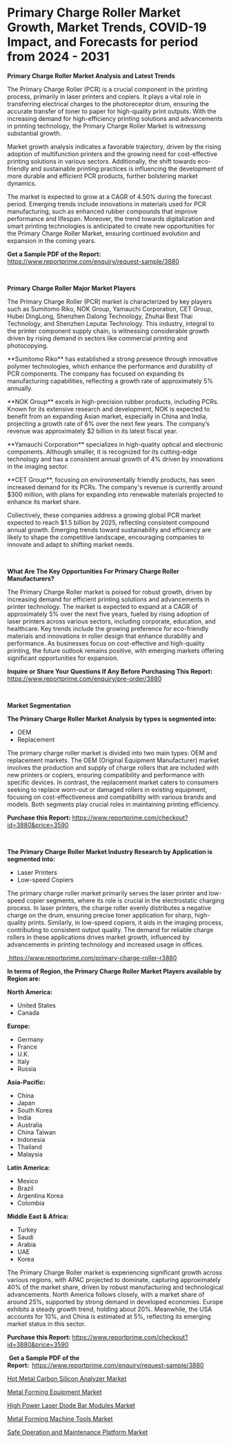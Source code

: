 <p><h1>Primary Charge Roller Market Growth, Market Trends, COVID-19 Impact, and Forecasts for period from 2024 - 2031</h1></p><p><strong>Primary Charge Roller Market Analysis and Latest Trends</strong></p>
<p><p>The Primary Charge Roller (PCR) is a crucial component in the printing process, primarily in laser printers and copiers. It plays a vital role in transferring electrical charges to the photoreceptor drum, ensuring the accurate transfer of toner to paper for high-quality print outputs. With the increasing demand for high-efficiency printing solutions and advancements in printing technology, the Primary Charge Roller Market is witnessing substantial growth.</p><p>Market growth analysis indicates a favorable trajectory, driven by the rising adoption of multifunction printers and the growing need for cost-effective printing solutions in various sectors. Additionally, the shift towards eco-friendly and sustainable printing practices is influencing the development of more durable and efficient PCR products, further bolstering market dynamics. </p><p>The market is expected to grow at a CAGR of 4.50% during the forecast period. Emerging trends include innovations in materials used for PCR manufacturing, such as enhanced rubber compounds that improve performance and lifespan. Moreover, the trend towards digitalization and smart printing technologies is anticipated to create new opportunities for the Primary Charge Roller Market, ensuring continued evolution and expansion in the coming years.</p></p>
<p><strong>Get a Sample PDF of the Report:&nbsp;</strong> <a href="https://www.reportprime.com/enquiry/request-sample/3880">https://www.reportprime.com/enquiry/request-sample/3880</a></p>
<p>&nbsp;</p>
<p><strong>Primary Charge Roller Major Market Players</strong></p>
<p><p>The Primary Charge Roller (PCR) market is characterized by key players such as Sumitomo Riko, NOK Group, Yamauchi Corporation, CET Group, Hubei DingLong, Shenzhen Dalong Technology, Zhuhai Best Thai Technology, and Shenzhen Leputai Technology. This industry, integral to the printer component supply chain, is witnessing considerable growth driven by rising demand in sectors like commercial printing and photocopying.</p><p>**Sumitomo Riko** has established a strong presence through innovative polymer technologies, which enhance the performance and durability of PCR components. The company has focused on expanding its manufacturing capabilities, reflecting a growth rate of approximately 5% annually.</p><p>**NOK Group** excels in high-precision rubber products, including PCRs. Known for its extensive research and development, NOK is expected to benefit from an expanding Asian market, especially in China and India, projecting a growth rate of 6% over the next few years. The company’s revenue was approximately $2 billion in its latest fiscal year.</p><p>**Yamauchi Corporation** specializes in high-quality optical and electronic components. Although smaller, it is recognized for its cutting-edge technology and has a consistent annual growth of 4% driven by innovations in the imaging sector.</p><p>**CET Group**, focusing on environmentally friendly products, has seen increased demand for its PCRs. The company's revenue is currently around $300 million, with plans for expanding into renewable materials projected to enhance its market share.</p><p>Collectively, these companies address a growing global PCR market expected to reach $1.5 billion by 2025, reflecting consistent compound annual growth. Emerging trends toward sustainability and efficiency are likely to shape the competitive landscape, encouraging companies to innovate and adapt to shifting market needs.</p></p>
<p>&nbsp;</p>
<p><strong>What Are The Key Opportunities For Primary Charge Roller Manufacturers?</strong></p>
<p><p>The Primary Charge Roller market is poised for robust growth, driven by increasing demand for efficient printing solutions and advancements in printer technology. The market is expected to expand at a CAGR of approximately 5% over the next five years, fueled by rising adoption of laser printers across various sectors, including corporate, education, and healthcare. Key trends include the growing preference for eco-friendly materials and innovations in roller design that enhance durability and performance. As businesses focus on cost-effective and high-quality printing, the future outlook remains positive, with emerging markets offering significant opportunities for expansion.</p></p>
<p><strong>Inquire or Share Your Questions If Any Before Purchasing This Report:</strong> <a href="https://www.reportprime.com/enquiry/pre-order/3880">https://www.reportprime.com/enquiry/pre-order/3880</a></p>
<p>&nbsp;</p>
<p><strong>Market Segmentation</strong></p>
<p><strong>The Primary Charge Roller Market Analysis by types is segmented into:</strong></p>
<p><ul><li>OEM</li><li>Replacement</li></ul></p>
<p><p>The primary charge roller market is divided into two main types: OEM and replacement markets. The OEM (Original Equipment Manufacturer) market involves the production and supply of charge rollers that are included with new printers or copiers, ensuring compatibility and performance with specific devices. In contrast, the replacement market caters to consumers seeking to replace worn-out or damaged rollers in existing equipment, focusing on cost-effectiveness and compatibility with various brands and models. Both segments play crucial roles in maintaining printing efficiency.</p></p>
<p><strong>Purchase this Report:&nbsp;</strong><a href="https://www.reportprime.com/checkout?id=3880&price=3590">https://www.reportprime.com/checkout?id=3880&price=3590</a></p>
<p>&nbsp;</p>
<p><strong>The Primary Charge Roller Market Industry Research by Application is segmented into:</strong></p>
<p><ul><li>Laser Printers</li><li>Low-speed Copiers</li></ul></p>
<p><p>The primary charge roller market primarily serves the laser printer and low-speed copier segments, where its role is crucial in the electrostatic charging process. In laser printers, the charge roller evenly distributes a negative charge on the drum, ensuring precise toner application for sharp, high-quality prints. Similarly, in low-speed copiers, it aids in the imaging process, contributing to consistent output quality. The demand for reliable charge rollers in these applications drives market growth, influenced by advancements in printing technology and increased usage in offices.</p></p>
<p><a href="https://www.reportprime.com/primary-charge-roller-r3880">&nbsp;https://www.reportprime.com/primary-charge-roller-r3880</a></p>
<p><strong>In terms of Region, the Primary Charge Roller Market Players available by Region are:</strong></p>
<p>
    <p> <strong> North America: </strong>
        <ul>
            <li>United States</li>
            <li>Canada</li>
        </ul>
        </p> 
    <p> <strong> Europe: </strong>
        <ul>
            <li>Germany</li>
            <li>France</li>
            <li>U.K.</li>
            <li>Italy</li>
            <li>Russia</li>
        </ul>
        </p> 
    <p> <strong> Asia-Pacific: </strong>
        <ul>
            <li>China</li>
            <li>Japan</li>
            <li>South Korea</li>
            <li>India</li>
            <li>Australia</li>
            <li>China Taiwan</li>
            <li>Indonesia</li>
            <li>Thailand</li>
            <li>Malaysia</li>
        </ul>
        </p> 
    <p> <strong> Latin America: </strong>
        <ul>
            <li>Mexico</li>
            <li>Brazil</li>
            <li>Argentina Korea</li>
            <li>Colombia</li>
        </ul>
        </p> 
    <p> <strong> Middle East & Africa: </strong>
        <ul>
            <li>Turkey</li>
            <li>Saudi</li>
            <li>Arabia</li>
            <li>UAE</li>
            <li>Korea</li>
        </ul>
    </p>
    </p>
<p><p>The Primary Charge Roller market is experiencing significant growth across various regions, with APAC projected to dominate, capturing approximately 40% of the market share, driven by robust manufacturing and technological advancements. North America follows closely, with a market share of around 25%, supported by strong demand in developed economies. Europe exhibits a steady growth trend, holding about 20%. Meanwhile, the USA accounts for 10%, and China is estimated at 5%, reflecting its emerging market status in this sector.</p></p>
<p><strong>Purchase this Report: </strong><a href="https://www.reportprime.com/checkout?id=3880&price=3590">https://www.reportprime.com/checkout?id=3880&price=3590</a></p>
<p>&nbsp;<strong>Get a Sample PDF of the Report:&nbsp;&nbsp;</strong><a href="https://www.reportprime.com/enquiry/request-sample/3880">https://www.reportprime.com/enquiry/request-sample/3880</a></p>
<p><strong></strong></p>
<p><p><a href="https://issuu.com/reportprime-2/docs/hot-metal-carbon-silicon-analyzer-m_b181d3f89d2c63">Hot Metal Carbon Silicon Analyzer Market</a></p><p><a href="https://www.linkedin.com/pulse/global-metal-forming-equipment-market-size-share-analysis-product-g6y7e?trackingId=IQLZWeYsRd6nza7Qt2Xt5A%3D%3D">Metal Forming Equipment Market</a></p><p><a href="https://github.com/Annahawkins697/Market-Research-Report-List-1/blob/main/high-power-laser-diode-bar-modules-market.md">High Power Laser Diode Bar Modules Market</a></p><p><a href="https://www.linkedin.com/pulse/emerging-opportunities-challenges-global-metal-forming-machine-8x7je?trackingId=tnU3mFPSRZCORQME49zC4w%3D%3D">Metal Forming Machine Tools Market</a></p><p><a href="https://issuu.com/reportprime-2/docs/safe-operation-and-maintenance-plat_771708e88c6330">Safe Operation and Maintenance Platform Market</a></p></p>